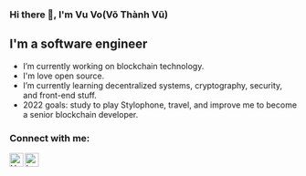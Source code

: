 ### Hi there 👋, I'm Vu Vo(Võ Thành Vũ)


## I'm a software engineer
- I’m currently working on blockchain technology.
- I'm love open source.
- I’m currently learning decentralized systems, cryptography, security, and front-end stuff. 
- 2022 goals: study to play Stylophone, travel, and improve me to become a senior blockchain developer.

### Connect with me:
[<img align="left" alt="Vu Vo | LinkedIn" width="24px" src="https://cdn.jsdelivr.net/npm/simple-icons@v3/icons/linkedin.svg" />][linkedin]
[<img align="left" alt="Lan Anh Vu | Facebook" width="24px" src="https://cdn.jsdelivr.net/npm/simple-icons@v3/icons/facebook.svg" />][facebook]
<br/>

[linkedin]: https://www.linkedin.com/in/vu-vo-20ba88178/
[facebook]: https://www.facebook.com/vulananh28
